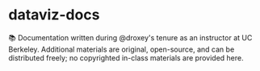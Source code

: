 <!-- TITLE: DataViz -->
<!-- SUBTITLE: Documentation for my Data Science and Visualization Course at UCB. -->

# dataviz-docs

📚 Documentation written during @droxey's tenure as an instructor at UC Berkeley. Additional materials are original, open-source, and can be distributed freely; no copyrighted in-class materials are provided here.

